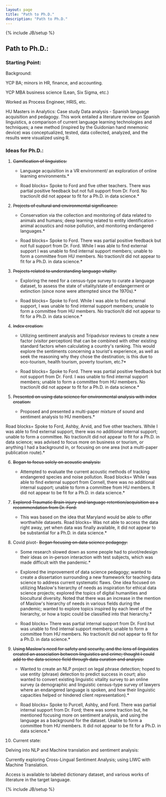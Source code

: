 ```yaml
---
layout: page
title: "Path to Ph.D." 
description: "Path to Ph.D."
---
```

{% include JB/setup %}


## Path to Ph.D.:



### Starting Point: 

Background: 

YCP BA; minors in HR, finance, and accounting.

YCP MBA business science (Lean, Six Sigma, etc.)

Worked as Process Engineer, HRIS, etc.

HU Masters in Analytics: Case study Data analysis - Spanish language acquisition and pedagogy. This work entailed a literature review on Spanish linguistics, a comparison of current language learning technologies and techniques; a new method (inspired by the Guidonian hand mnemonic device) was conceptualized, tested, data collected, analyzed, and the results were visualized using R.


### Ideas for Ph.D.:

1.  ~~Gamification of linguistics:~~

    * Language acquisition in a VR environment/ an exploration of online learning environments.*

    * Road blocks= Spoke to Ford and five other teachers. There was partial positive feedback but not full support from Dr. Ford. No traction/it did not appear to fit for a Ph.D. in data science.*


2.  ~~Projects of cultural and environmental significance:~~

    * Conservation via the collection and monitoring of data related to animals and humans; deep learning related to entity identification - animal acoustics and noise pollution, and monitoring endangered languages.*

    * Road blocks= Spoke to Ford. There was partial positive feedback but not full support from Dr. Ford. While I was able to find external support I was unable to find internal support members; unable to form a committee from HU members. No traction/it did not appear to fit for a Ph.D. in data science.*


3.  ~~Projects related to understanding language vitality:~~

    * Exploring the need for a census-type survey to curate a language dataset, to assess the state of vitality/state of endangerment or extinction  (since none were attempted since the 1970s).*

    * Road blocks= Spoke to Ford. While I was able to find external support, I was unable to find internal support members; unable to form a committee from HU members. No traction/it did not appear to fit for a Ph.D. in data science.*


4.  ~~Index creation:~~

    * Utilizing sentiment analysis and Tripadvisor reviews to create a new factor (visitor perception) that can be combined with other existing standard factors when calculating a country's ranking. This would explore the sentiments concerning a tourist's experience, as well as seek the reasoning why they chose the destination; is this due to eco-tourism, health tourism,  poverty tourism, etc.?*

    * Road blocks= Spoke to Ford. There was partial positive feedback but not support from Dr. Ford. I was unable to find internal support members; unable to form a committee from HU members. No traction/it did not appear to fit for a Ph.D. in data science.*


5.  ~~Presented on using data science for environmental analysis with index creation:~~

    * Proposed and presented a multi-paper mixture of sound and sentiment analysis to HU members.*

Road blocks= Spoke to Ford, Ashby, Arvid, and five other teachers. While I was able to find external support, there was no additional internal support; unable to form a committee. No traction/it did not appear to fit for a Ph.D. in data science; was advised to focus more on business or tourism, or anything I had a background in, or focusing on one area (not a multi-paper publication route).*


6.  ~~Began to focus solely on acoustic analysis:~~

    * Attempted to evaluate the current acoustic methods of tracking endangered species and noise pollution.
Road blocks= While I was able to find external support from Cornell, there was no additional internal support; unable to form a committee from HU members. It did not appear to be fit for a Ph.D. in data science.*


7.  ~~Explored Traumatic Brain injury and language retention/acquisition as a recommendation from Dr. Ford:~~

    * This was based on the idea that Maryland would be able to offer worthwhile datasets.
Road blocks= Was not able to access the data right away, yet when data was finally available, it did not appear to be substantial for a Ph.D. in data science.*


8.  Covid pivot- ~~Began focusing on data science pedagogy:~~

    * Some research slowed down as some people had to pivot/redesign their ideas on in-person interaction with test subjects, which was made difficult with the pandemic.*

    * Explored the improvement of data science pedagogy; wanted to create a dissertation surrounding a new framework for teaching data science to address current systematic flaws. One idea focused on utilizing Maslow's hierarchy of needs as inspiration for ethical data science projects; explored the topics of digital humanities and biocultural diversity. Noted that there was an increase in the mention of Maslow's hierarchy of needs in various fields during the pandemic; wanted to explore topics inspired by each level of the hierarchy, or how a topic could be classified into that hierarchy.*

    * Road blocks= There was partial internal support from Dr. Ford but was unable to find internal support members; unable to form a committee from HU members. No traction/it did not appear to fit for a Ph.D. in data science.*


9.  ~~Using Maslow's need for safety and security, and the lens of linguistics created an association between linguistics and crime; thought I could add to the data science field through data curation and analysis:~~

    * Wanted to create an NLP project on legal phrase detection; hoped to use entity (phrase) detection to predict success in court; also wanted to convert existing linguistic vitality survey to an online survey (a demographic and linguistic census-type survey of lawyers where an endangered language is spoken, and how their linguistic capacities helped or hindered client representation).*

    * Road blocks= Spoke to Purcell, Ashby, and Ford. There was partial internal support from Dr. Ford; there was some traction but, he mentioned focusing more on sentiment analysis, and using the language as a background for the dataset. Unable to form a committee from HU members. It did not appear to be fit for a Ph.D. in data science.*


10.  Current state: 

Delving into NLP and Machine translation and sentiment analysis:

Currently exploring Cross-Lingual Sentiment Analysis; using LIWC with Machine Translation.

Access is available to labeled dictionary dataset, and various works of literature in the target language.

{% include JB/setup %}